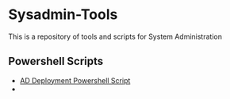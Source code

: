 # Sysadmin-Tools
This is a repository of tools and scripts for System Administration

## Powershell Scripts
* [AD Deployment Powershell Script](Powershell-Scripts/ADDeployment.ps1)
* 
